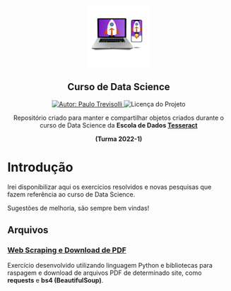 <p align="center">
  <a href="https://www.explicami.com.br">
    <img width="140" src="https://github.com/Trevisolli/data-science-tesseract/blob/master/Python/images/Tesseract.png"/>  
  </a>  
  <h2 align="center">Curso de Data Science</h2>
  
   
  <p align="center">
  <a href="https://www.linkedin.com/in/Trevisolli">
    <img alt="Autor: Paulo Trevisolli" src="https://img.shields.io/badge/Autor-Paulo%20Trevisolli-green">
  </a>
  <img alt="Licença do Projeto" src="https://img.shields.io/badge/LICENSE-MIT-green"/>
<p>
  
  
  <p align="center">Repositório criado para manter e compartilhar objetos criados durante o curso de Data Science da <b>Escola de Dados <a href="https://www.explicami.com.br">Tesseract</a></b></p> 
  <p align="center"><b>(Turma 2022-1)</b></p>
</p>


# Introdução 
Irei disponibilizar aqui os exercícios resolvidos e novas pesquisas que fazem referência ao curso de Data Science.

Sugestões de melhoria, são sempre bem vindas!

## Arquivos

### <a href="https://github.com/Trevisolli/data-science-tesseract/blob/master/Python/Scripts/webscraping_download_pdf.py"> Web Scraping e Download de PDF </a>

Exercício desenvolvido utilizando linguagem Python e bibliotecas para raspagem e download de arquivos PDF de determinado site, como <b>requests</b> e <b>bs4 (BeautifulSoup)</b>.
